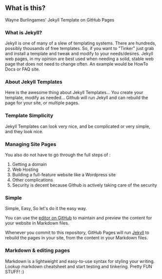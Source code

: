 ## What is this? 
Wayne Burlingames' Jekyll Template on GitHub Pages
### What is Jekyll?
Jekyll is one of many of a slew of templating systems.
There are hundreds, possibly thousands of free templates.
So, if you want to "Tinker" just grab and install a template and tweak and modify to your needs/desires.
Jekyll web pages, in my opinion are best used when needing a solid, stable web page that does not need to change often. An example would be HowTo Docs or FAQ site.
### About Jekyll Templates 
Here is the awesome thing about Jekyll Templates...
You create your template, modify as needed...
Github will run Jekyll and can rebuild the page for your site, or multiple pages.

### Template Simplicity
Jekyll Templates can look very nice, and be complicated or very simple, and they look nice.
### Managing Site Pages
You also do not have to go through the full steps of :

1. Getting a domain
2. Web Hosting 
3. Building a full-feature website like a Wordpress site
4. Other complications
5. Security is decent because Github is actively taking care of the security

### Simple
Simple, Easy, So let's do it the easy way.

You can use the [editor on GitHub](https://github.com/wayneburlingame/_A_Portfolio_in_Jekyll/edit/gh-pages/index.md) to maintain and preview the content for your website in Markdown files.

Whenever you commit to this repository, GitHub Pages will run [Jekyll](https://jekyllrb.com/) to rebuild the pages in your site, from the content in your Markdown files.

### Markdown & editing pages

Markdown is a lightweight and easy-to-use syntax for styling your writing. Lookup markdown cheatsheet and start testing and tinkering. Pretty FUN STUFF! :)
